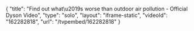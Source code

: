{
    "title": "Find out what\u2019s worse than outdoor air pollution - Official Dyson Video",
    "type": "solo",
    "layout": "iframe-static",
    "videoId": "162282818",
    "url": "\/tvpembed\/162282818"
}